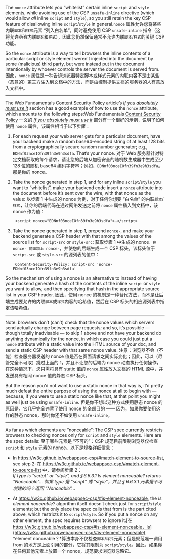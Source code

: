The `nonce` attribute lets you “whitelist” certain inline `script` and `style` elements, while avoiding use of the CSP `unsafe-inline` directive (which would allow *all* inline `script` and `style`), so you still retain the key CSP feature of disallowing inline `script`/`style` in general.`nonce` 属性允许您将某些内联`脚本`和`样式`元素 “列入白名单”，同时避免使用 CSP `unsafe-inline` 指令（这将允许*所有*内联`脚本`和`样式`），因此您仍然保留通常不允许内联`脚本`/`样式`的关键 CSP 功能。

So the `nonce` attribute is a way to tell browsers the inline contents of a particular script or style element weren’t injected into the document by some (malicious) third party, but were instead put in the document intentionally by whoever controls the server the document is served from. 因此，`nonce` 属性是一种告诉浏览器特定脚本或样式元素的内联内容不是由某些（恶意的）第三方注入到文档中的方法，而是由控制提供文档的服务器的人有意放入文档中。

***

The Web Fundamentals [Content Security Policy](https://web.dev/csp/) article’s *[If you absolutely must use it](https://web.dev/csp/#if-you-absolutely-must-use-it)* section has a good example of how to use the `nonce` attribute, which amounts to the following steps:Web Fundamentals [Content Security Policy](https://web.dev/csp/) 一文的 *[If you absolutely must use it](https://web.dev/csp/#if-you-absolutely-must-use-it)* 部分有一个很好的示例，说明了如何使用 `nonce` 属性，该属性相当于以下步骤：

1. For each request your web server gets for a particular document, have your backend make a random base64-encoded string of at least 128 bits from a cryptographically secure random number generator; e.g., `EDNnf03nceIOfn39fn3e9h3sdfa`. That’s your nonce. 对于 Web 服务器针对特定文档获取的每个请求，请让您的后端从加密安全的随机数生成器中生成至少 128 位的随机 base64 编码字符串；例如，`EDNnf03nceIOfn39fn3e9h3sdfa`。那是你的 nonce。

2. Take the nonce generated in step 1, and for any inline `script`/`style` you want to “whitelist”, make your backend code insert a `nonce` attribute into the document before it’s sent over the wire, with that nonce as the value: 以步骤 1 中生成的 nonce 为例，对于任何你想要 “白名单” 的内联`脚本`/`样式`，让你的后端代码在通过网络发送之前将 `nonce` 属性插入到文档中，该 nonce 作为值：

   ```
    <script nonce="EDNnf03nceIOfn39fn3e9h3sdfa">…</script>
   ```

3. Take the nonce generated in step 1, prepend `nonce-`, and make your backend generate a CSP header with that among the values of the source list for `script-src` or `style-src`: 获取步骤 1 中生成的 nonce`，在 nonce- 前面加上 nonce-`，并使您的后端生成一个 CSP 标头，该标头位于 `script-src` 或 `style-src` 的源列表的值中：

   ```
    Content-Security-Policy: script-src 'nonce-EDNnf03nceIOfn39fn3e9h3sdfa'
   ```

So the mechanism of using a nonce is an alternative to instead of having your backend generate a hash of the contents of the inline `script` or `style` you want to allow, and then specifying that hash in the appropriate source list in your CSP header. 因此，使用 nonce 的机制是一种替代方法，而不是让后端生成要允许的内联`脚本`或`样式`内容的哈希值，然后在 CSP 标头的相应源列表中指定该哈希值。

***

Note: browsers don’t (can’t) check that the nonce values which servers send actually change between page requests; and so, it’s possible — though totally inadvisable — to skip 1 above and not have your backend do anything dynamically for the nonce, in which case you could just put a `nonce` attribute with a static value into the HTML source of your doc, and send a static CSP header with that same nonce value. 注意：浏览器不会（不能）检查服务器发送的 nonce 值是否在页面请求之间实际变化；因此，可以（尽管完全不可取）跳过上面的 1，并且不让您的后端为 nonce 动态执行任何操作，在这种情况下，您只需将具有 static 值的 `nonce` 属性放入文档的 HTML 源中，并发送具有相同 nonce 值的静态 CSP 标头。

But the reason you’d not want to use a static nonce in that way is, it’d pretty much defeat the entire purpose of using the nonce at all to begin with — because, if you were to use a static nonce like that, at that point you might as well just be using `unsafe-inline`. 但是你不想以这种方式使用静态 nonce 的原因是，它几乎完全违背了使用 nonce 的全部目的 —— 因为，如果你要使用这样的静态 nonce，那时你还不如使用 `unsafe-inline`。

***

As far as which elements are “nonceable”: The CSP spec currently restricts browsers to checking nonces only for `script` and `style` elements. Here are the spec details: 至于哪些元素是 “不可的”：CSP 规范目前限制浏览器仅检查 `script` 和 `style` 元素的 nonce。以下是规格详细信息：

* In <https://w3c.github.io/webappsec-csp/#match-element-to-source-list>, see step 2: 在 <https://w3c.github.io/webappsec-csp/#match-element-to-source-list> 中，请参阅步骤 2：\
  *If type is "script" or "style", and § 6.6.3.1 Is element nonceable? returns "Nonceable"… 如果 type 是 “script” 或 “style”，并且 § 6.6.3.1 元素是不可创建的吗？返回 “Nonceable”...*

* At <https://w3c.github.io/webappsec-csp/#is-element-nonceable>, the *Is element nonceable?* algorithm itself doesn’t check just for `script`/`style` elements; but the only place the spec calls that from is the part cited above, which restricts it to `script`/`style`. So if you put a nonce on any other element, the spec requires browsers to ignore it.[在 https://w3c.github.io/webappsec-csp/#is-element-nonceable，Is](https://w3c.github.io/webappsec-csp/#is-element-nonceable) *element nonceable？*算法本身不仅检查`脚本`/`样式`元素；但是规范唯一调用 from 的地方是上面引用的部分，它将其限制为 `script`/`style`。因此，如果你在任何其他元素上放置一个 nonce，规范要求浏览器忽略它。
